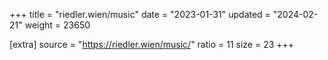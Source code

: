 +++
title = "riedler.wien/music"
date = "2023-01-31"
updated = "2024-02-21"
weight = 23650

[extra]
source = "https://riedler.wien/music/"
ratio = 11
size = 23
+++
